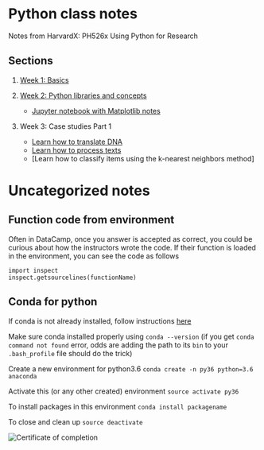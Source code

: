 # Python class notes
Notes from  HarvardX: PH526x Using Python for Research 

## Sections

1. [Week 1: Basics](Wk1_basics.md)

2. [Week 2: Python libraries and concepts](Wk2_Py_librariesAndConcepts.md)

    - [Jupyter notebook with Matplotlib notes](Matplotlib.ipynb)
3. Week 3: Case studies Part 1
    - [Learn how to translate DNA](Learn_how_to_translate_DNA.md)
    - [Learn how to process texts](case_studies_I.ipynb)
    - [Learn how to classify items using the k-nearest neighbors method]

# Uncategorized notes

## Function code from environment

Often in DataCamp, once you answer is accepted as correct, you could be curious about how the instructors wrote the code. If their function is loaded in the environment, you can see the code as follows 

```
import inspect
inspect.getsourcelines(functionName)

```

## Conda for python

If conda is not already installed, follow instructions [here](https://conda.io/docs/user-guide/install/index.html)

Make sure conda installed properly using `conda --version` (if you get `conda command not found` error, odds are adding the path to its `bin` to your `.bash_profile` file should do the trick)

Create a new environment for python3.6
`conda create -n py36 python=3.6 anaconda`

Activate this (or any other created) environment
`source activate py36`

To install packages in this environment
`conda install packagename`

To close and clean up
`source deactivate`

![Certificate of completion](https://courses.edx.org/certificates/851145ab4e5947ccb9f103d802e69e88)
